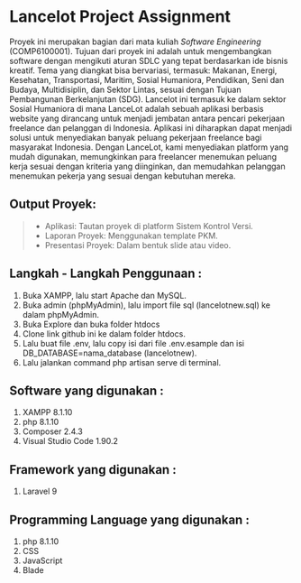 # Lancelot Project Assignment

Proyek ini merupakan bagian dari mata kuliah _Software Engineering_ (COMP6100001). Tujuan dari proyek ini adalah untuk mengembangkan software dengan mengikuti aturan SDLC yang tepat berdasarkan ide bisnis kreatif. Tema yang diangkat bisa bervariasi, termasuk: Makanan, Energi, Kesehatan, Transportasi, Maritim, Sosial Humaniora, Pendidikan, Seni dan Budaya, Multidisiplin, dan Sektor Lintas, sesuai dengan Tujuan Pembangunan Berkelanjutan (SDG). Lancelot ini termasuk ke dalam sektor Sosial Humaniora di mana LanceLot adalah sebuah aplikasi  berbasis website yang dirancang untuk menjadi jembatan antara pencari pekerjaan freelance dan pelanggan di Indonesia. Aplikasi ini diharapkan dapat menjadi solusi untuk menyediakan banyak peluang pekerjaan freelance bagi masyarakat Indonesia. Dengan LanceLot, kami menyediakan platform yang mudah digunakan, memungkinkan para freelancer menemukan peluang kerja sesuai dengan kriteria yang diinginkan, dan memudahkan pelanggan menemukan pekerja yang sesuai dengan kebutuhan mereka.


## Output Proyek:
> - Aplikasi: Tautan proyek di platform Sistem Kontrol Versi.
> - Laporan Proyek: Menggunakan template PKM.
> - Presentasi Proyek: Dalam bentuk slide atau video.

## Langkah - Langkah Penggunaan :
1. Buka XAMPP, lalu start Apache dan MySQL.
2. Buka admin (phpMyAdmin), lalu import file sql (lancelotnew.sql) ke dalam phpMyAdmin.
3. Buka Explore dan buka folder htdocs
4. Clone link github ini ke dalam folder htdocs.
5. Lalu buat file .env, lalu copy isi dari file .env.esample dan isi DB_DATABASE=nama_database (lancelotnew).
6. Lalu jalankan command php artisan serve di terminal.

## Software yang digunakan :
1. XAMPP 8.1.10
2. php 8.1.10
3. Composer 2.4.3
4. Visual Studio Code 1.90.2

## Framework yang digunakan :
1. Laravel 9

## Programming Language yang digunakan :
1. php 8.1.10
2. CSS
3. JavaScript
4. Blade

